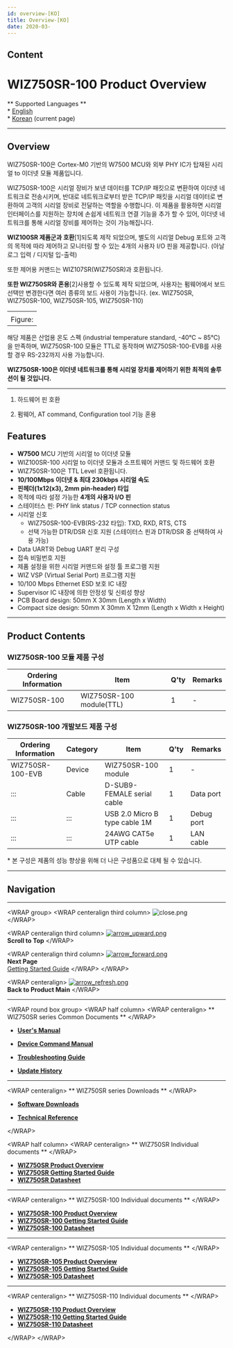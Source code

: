 ```yaml
---
id: overview-[KO]
title: Overview-[KO]
date: 2020-03-
---
```


## Content

# WIZ750SR-100 Product Overview

\*\* Supported Languages \*\*  
\* [English](/products/wiz750sr-100/overview/en)  
\* [Korean](/products/wiz750sr-100/overview/ko) (current page)

-----

## Overview

WIZ750SR-100은 Cortex-M0 기반의 W7500 MCU와 외부 PHY IC가 탑재된 시리얼 to 이더넷 모듈
제품입니다.

WIZ750SR-100은 시리얼 장비가 보낸 데이터를 TCP/IP 패킷으로 변환하여 이더넷 네트워크로 전송시키며, 반대로
네트워크로부터 받은 TCP/IP 패킷을 시리얼 데이터로 변환하여 고객의 시리얼 장비로 전달하는 역할을
수행합니다. 이 제품을 활용하면 시리얼 인터페이스를 지원하는 장치에 손쉽게 네트워크 연결 기능을 추가 할 수
있어, 이더넷 네트워크를 통해 시리얼 장비를 제어하는 것이 가능해집니다.

**WIZ100SR 제품군과 호환**\[1\]되도록 제작 되었으며, 별도의 시리얼 Debug 포트와 고객의 목적에 따라 제어하고
모니터링 할 수 있는 4개의 사용자 I/O 핀을 제공합니다. (아날로그 입력 / 디지털 입-출력)

또한 제어용 커맨드는 WIZ107SR(WIZ750SR)과 호환됩니다.

**또한 WIZ750SR와 혼용**\[2\]사용할 수 있도록 제작 되었으며, 사용자는 펌웨어에서 보드 선택만 변경한다면 여러
종류의 보드 사용이 가능합니다. (ex. WIZ750SR, WIZ750SR-100, WIZ750SR-105,
WIZ750SR-110)

|         |
| ------- |
|         |
| Figure: |

해당 제품은 산업용 온도 스펙 (industrial temperature standard, -40℃ \~ 85℃)을 만족하며,
WIZ750SR-100 모듈은 TTL로 동작하며 WIZ750SR-100-EVB를 사용할 경우 RS-232까지 사용 가능합니다.

**WIZ750SR-100은 이더넷 네트워크를 통해 시리얼 장치를 제어하기 위한 최적의 솔루션이 될 것입니다.**

-----

1.  하드웨어 핀 호환

2.  펌웨어, AT command, Configuration tool 기능 혼용

## Features

  - **W7500** MCU 기반의 시리얼 to 이더넷 모듈
  - WIZ100SR-100 시리얼 to 이더넷 모듈과 소프트웨어 커맨드 및 하드웨어 호환
  - WIZ750SR-100은 TTL Level 호환됩니다.
  - **10/100Mbps 이더넷 & 최대 230kbps 시리얼 속도**
  - **핀헤더(1x12(x3), 2mm pin-header) 타입**
  - 목적에 따라 설정 가능한 **4개의 사용자 I/O 핀**
  - 스테이터스 핀: PHY link status / TCP connection status
  - 시리얼 신호
      - WIZ750SR-100-EVB(RS-232 타입): TXD, RXD, RTS, CTS
      - 선택 가능한 DTR/DSR 신호 지원 (스테이터스 핀과 DTR/DSR 중 선택하여 사용 가능)
  - Data UART와 Debug UART 분리 구성
  - 접속 비밀번호 지원
  - 제품 설정을 위한 시리얼 커맨드와 설정 툴 프로그램 지원
  - WIZ VSP (Virtual Serial Port) 프로그램 지원
  - 10/100 Mbps Ethernet ESD 보호 IC 내장
  - Supervisor IC 내장에 의한 안정성 및 신뢰성 향상
  - PCB Board design: 50mm X 30mm (Length x Width)
  - Compact size design: 50mm X 30mm X 12mm (Length x Width x Height) 

-----

## Product Contents

### WIZ750SR-100 모듈 제품 구성

| Ordering Information | Item                     | Q'ty | Remarks |
| -------------------- | ------------------------ | ---- | ------- |
| WIZ750SR-100         | WIZ750SR-100 module(TTL) | 1    | \-      |

### WIZ750SR-100 개발보드 제품 구성

| Ordering Information | Category | Item                          | Q'ty | Remarks    |
| -------------------- | -------- | ----------------------------- | ---- | ---------- |
| WIZ750SR-100-EVB     | Device   | WIZ750SR-100 module           | 1    | \-         |
| :::                  | Cable    | D-SUB9-FEMALE serial cable    | 1    | Data port  |
| :::                  | :::      | USB 2.0 Micro B type cable 1M | 1    | Debug port |
| :::                  | :::      | 24AWG CAT5e UTP cable         | 1    | LAN cable  |

\* 본 구성은 제품의 성능 향상을 위해 더 나은 구성품으로 대체 될 수 있습니다.

-----

## Navigation

-----

\<WRAP group\> \<WRAP centeralign third column\>
![close.png](/etc/close.png)  
\</WRAP\>

\<WRAP centeralign third column\>
[![arrow\_upward.png](/etc/arrow_upward.png)](#wiz750sr-100_product_overview)  
**Scroll to Top** \</WRAP\>

\<WRAP centeralign third column\>
[![arrow\_forward.png](/etc/arrow_forward.png)](/products/wiz750sr-100/gettingstarted/ko)  
**Next Page**  
[Getting Started Guide](/products/wiz750sr-100/gettingstarted/ko)
\</WRAP\> \</WRAP\>

\<WRAP centeralign\>
[![arrow\_refresh.png](/etc/arrow_refresh.png)](/products/wiz750sr-100/start)  
**Back to Product Main** \</WRAP\>

-----

\<WRAP round box group\> \<WRAP half column\> \<WRAP centeralign\> \*\*
WIZ750SR series Common Documents \*\* \</WRAP\>

  - **[User's Manual](/products/wiz750sr/usermanual/ko)** 

<!-- end list -->

  - **[Device Command Manual](/products/wiz750sr/commandmanual/ko)**

<!-- end list -->

  - **[Troubleshooting Guide](/products/wiz750sr/troubleshooting/ko)**

<!-- end list -->

  - **[Update History](/products/wiz750sr/history/ko)**

-----

\<WRAP centeralign\> \*\* WIZ750SR series Downloads \*\* \</WRAP\>

  - **[Software Downloads](/products/wiz750sr/download/start)**

<!-- end list -->

  - **[Technical Reference](/products/wiz750sr/reference/start)**

\</WRAP\>

\<WRAP half column\> \<WRAP centeralign\> \*\* WIZ750SR Individual
documents \*\* \</WRAP\>

  - **[WIZ750SR Product Overview](/products/wiz750sr/overview/ko)**
  - **[WIZ750SR Getting Started
    Guide](/products/wiz750sr/gettingstarted/ko)**
  - **[WIZ750SR Datasheet](/products/wiz750sr/datasheet/start)**

-----

\<WRAP centeralign\> \*\* WIZ750SR-100 Individual documents \*\*
\</WRAP\>

  - **[WIZ750SR-100 Product
    Overview](/products/wiz750sr-100/overview/ko)**
  - **[WIZ750SR-100 Getting Started
    Guide](/products/wiz750sr-100/gettingstarted/ko)**
  - **[WIZ750SR-100 Datasheet](/products/wiz750sr-100/datasheet/start)**

-----

\<WRAP centeralign\> \*\* WIZ750SR-105 Individual documents \*\*
\</WRAP\>

  - **[WIZ750SR-105 Product
    Overview](/products/wiz750sr-105/overview/ko)**
  - **[WIZ750SR-105 Getting Started
    Guide](/products/wiz750sr-105/gettingstarted/ko)**
  - **[WIZ750SR-105 Datasheet](/products/wiz750sr-105/datasheet/start)**

-----

\<WRAP centeralign\> \*\* WIZ750SR-110 Individual documents \*\*
\</WRAP\>

  - **[WIZ750SR-110 Product
    Overview](/products/wiz750sr-110/overview/ko)**
  - **[WIZ750SR-110 Getting Started
    Guide](/products/wiz750sr-110/gettingstarted/ko)**
  - **[WIZ750SR-110 Datasheet](/products/wiz750sr-110/datasheet/start)**

\</WRAP\> \</WRAP\>
